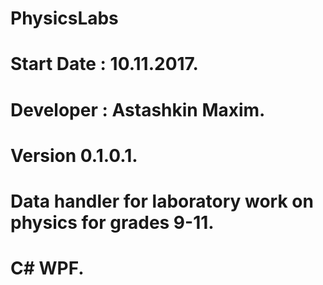 # PhysicsLabs
# Start Date : 10.11.2017.
# Developer : Astashkin Maxim.
# Version 0.1.0.1.
# Data handler for laboratory work on physics for grades 9-11.
# C# WPF.




